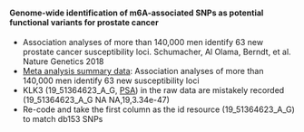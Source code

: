 #### Genome-wide identification of m6A-associated SNPs as potential functional variants for prostate cancer
* Association analyses of more than 140,000 men identify 63 new prostate cancer susceptibility loci. Schumacher, Al Olama, Berndt, et al. Nature Genetics 2018
* [Meta analysis summary data](http://practical.icr.ac.uk/blog/?page_id=8164): Association analyses of more than 140,000 men identify 63 new susceptibility loci
* KLK3 (19_51364623_A_G, [PSA](https://www.uniprot.org/uniprot/P07288)) in the raw data are mistakely recorded (19_51364623_A_G NA      NA,19,3.34e-47)
* Re-code and take the first column as the id resource (19_51364623_A_G) to match db153 SNPs

